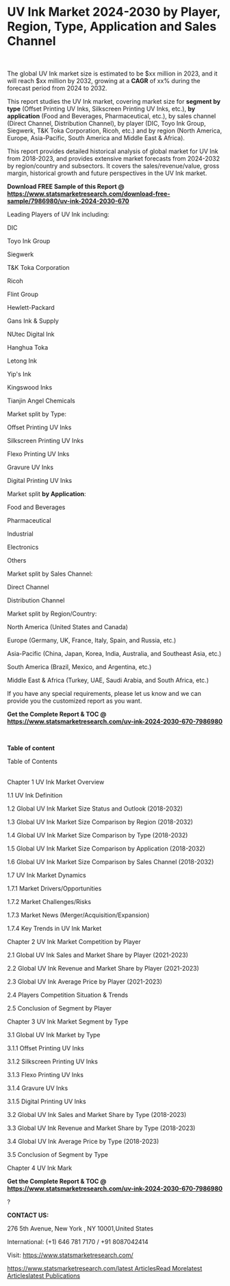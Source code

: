 <h1>UV Ink Market 2024-2030 by Player, Region, Type, Application and Sales Channel</h1><br/><p>The global UV Ink market size is estimated to be $xx million in 2023, and it will reach $xx million by 2032, growing at a <strong>CAGR</strong> of xx% during the forecast period from 2024 to 2032.</p>
 
 
 
 <p>This report studies the UV Ink market, covering market size for <strong>segment by type</strong> (Offset Printing UV Inks, Silkscreen Printing UV Inks, etc.), <strong>by application</strong> (Food and Beverages, Pharmaceutical, etc.), by sales channel (Direct Channel, Distribution Channel), by player (DIC, Toyo Ink Group, Siegwerk, T&K Toka Corporation, Ricoh, etc.) and by region (North America, Europe, Asia-Pacific, South America and Middle East & Africa).</p>
 
 
 
 <p>This report provides detailed historical analysis of global market for UV Ink from 2018-2023, and provides extensive market forecasts from 2024-2032 by region/country and subsectors. It covers the sales/revenue/value, gross margin, historical growth and future perspectives in the UV Ink market.</p>
 
 
 
 <p><strong>Download FREE Sample of this Report @ <a href="https://www.statsmarketresearch.com/download-free-sample/7986980/uv-ink-2024-2030-670">https://www.statsmarketresearch.com/download-free-sample/7986980/uv-ink-2024-2030-670</a></strong></p>
 
 
 
 <p>Leading Players of UV Ink including:</p>
 
 
 
 <p>DIC</p>
 
 
 
 <p>Toyo Ink Group</p>
 
 
 
 <p>Siegwerk</p>
 
 
 
 <p>T&K Toka Corporation</p>
 
 
 
 <p>Ricoh</p>
 
 
 
 <p>Flint Group</p>
 
 
 
 <p>Hewlett-Packard</p>
 
 
 
 <p>Gans Ink & Supply</p>
 
 
 
 <p>NUtec Digital Ink</p>
 
 
 
 <p>Hanghua Toka</p>
 
 
 
 <p>Letong Ink</p>
 
 
 
 <p>Yip&#39;s Ink</p>
 
 
 
 <p>Kingswood Inks</p>
 
 
 
 <p>Tianjin Angel Chemicals</p>
 
 
 
 <p>Market split by Type:</p>
 
 
 
 <p>Offset Printing UV Inks</p>
 
 
 
 <p>Silkscreen Printing UV Inks</p>
 
 
 
 <p>Flexo Printing UV Inks</p>
 
 
 
 <p>Gravure UV Inks</p>
 
 
 
 <p>Digital Printing UV Inks</p>
 
 
 
 <p>Market split <strong>by Application</strong>:</p>
 
 
 
 <p>Food and Beverages</p>
 
 
 
 <p>Pharmaceutical</p>
 
 
 
 <p>Industrial</p>
 
 
 
 <p>Electronics</p>
 
 
 
 <p>Others</p>
 
 
 
 <p>Market split by Sales Channel:</p>
 
 
 
 <p>Direct Channel</p>
 
 
 
 <p>Distribution Channel</p>
 
 
 
 <p>Market split by Region/Country:</p>
 
 
 
 <p>North America (United States and Canada)</p>
 
 
 
 <p>Europe (Germany, UK, France, Italy, Spain, and Russia, etc.)</p>
 
 
 
 <p>Asia-Pacific (China, Japan, Korea, India, Australia, and Southeast Asia, etc.)</p>
 
 
 
 <p>South America (Brazil, Mexico, and Argentina, etc.)</p>
 
 
 
 <p>Middle East & Africa (Turkey, UAE, Saudi Arabia, and South Africa, etc.)</p>
 
 
 
 <p>If you have any special requirements, please let us know and we can provide you the customized report as you want.</p>
 
 
 
 <div><b>Get the Complete Report & TOC @ <a href="https://www.statsmarketresearch.com/uv-ink-2024-2030-670-7986980">https://www.statsmarketresearch.com/uv-ink-2024-2030-670-7986980</a></b></div>
 
 
 
 <p><br />
 
 <b>Table of content</b></p>
 
 
 
 <p>Table of Contents<br />
 
 <br />
 
 Chapter 1 UV Ink Market Overview<br />
 
 1.1 UV Ink Definition<br />
 
 1.2 Global UV Ink Market Size Status and Outlook (2018-2032)<br />
 
 1.3 Global UV Ink Market Size Comparison by Region (2018-2032)<br />
 
 1.4 Global UV Ink Market Size Comparison by Type (2018-2032)<br />
 
 1.5 Global UV Ink Market Size Comparison by Application (2018-2032)<br />
 
 1.6 Global UV Ink Market Size Comparison by Sales Channel (2018-2032)<br />
 
 1.7 UV Ink Market Dynamics<br />
 
 1.7.1 Market Drivers/Opportunities<br />
 
 1.7.2 Market Challenges/Risks<br />
 
 1.7.3 Market News (Merger/Acquisition/Expansion)<br />
 
 1.7.4 Key Trends in UV Ink Market<br />
 
 Chapter 2 UV Ink Market Competition by Player<br />
 
 2.1 Global UV Ink Sales and Market Share by Player (2021-2023)<br />
 
 2.2 Global UV Ink Revenue and Market Share by Player (2021-2023)<br />
 
 2.3 Global UV Ink Average Price by Player (2021-2023)<br />
 
 2.4 Players Competition Situation & Trends<br />
 
 2.5 Conclusion of Segment by Player<br />
 
 Chapter 3 UV Ink Market Segment by Type<br />
 
 3.1 Global UV Ink Market by Type<br />
 
 3.1.1 Offset Printing UV Inks<br />
 
 3.1.2 Silkscreen Printing UV Inks<br />
 
 3.1.3 Flexo Printing UV Inks<br />
 
 3.1.4 Gravure UV Inks<br />
 
 3.1.5 Digital Printing UV Inks<br />
 
 3.2 Global UV Ink Sales and Market Share by Type (2018-2023)<br />
 
 3.3 Global UV Ink Revenue and Market Share by Type (2018-2023)<br />
 
 3.4 Global UV Ink Average Price by Type (2018-2023)<br />
 
 3.5 Conclusion of Segment by Type<br />
 
 Chapter 4 UV Ink Mark</p>
 
 
 
 <div><b>Get the Complete Report & TOC @ <a href="https://www.statsmarketresearch.com/uv-ink-2024-2030-670-7986980">https://www.statsmarketresearch.com/uv-ink-2024-2030-670-7986980</a></b></div>
 
 
 
 <p>? </p>
 
 
 
 <p><b>CONTACT US:</b><br />
 
 276 5th Avenue, New York , NY 10001,United States<br />
 
 International: (+1) 646 781 7170 / +91 8087042414<br />
 
 Visit: <a href="https://www.statsmarketresearch.com/">https://www.statsmarketresearch.com/</a><br />
 
 <a href="https://gyeongbokgung.com">https://www.statsmarketresearch.com/</a><a href="https://hallyeomaritime.com">latest Articles</a><a href="https://jingwansa.com">Read More</a><a href="https://nguoiviet.jp/">latest Articles</a><a href="https://www.intelmarketresearch.com/">latest Publications</a></p>
